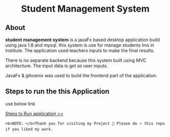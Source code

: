 <div align="center">

# Student Management System

</div>

## About

<b>student management system</b> is a javaFx based desktop application build using java 1.8 and mysql. this system is use for manage students lms in institute. The application used teachers inputs to make the final results. <br/>

There is no separate backend because this system built using MVC architecture. The input data is get as user inputs.<br/>

JavaFx &  jphoenix was used to build the frontend part of the application. <br/>


## Steps to run the this Application 

use below link

<a href="https://openjfx.io/openjfx-docs/#IDE-Intellij" target="_blank">Steps to Run application >></a>

```
<b>NOTE: </b>Thank you for visiting my Project 🤝 Please do ⭐ this repo if you liked my work.
